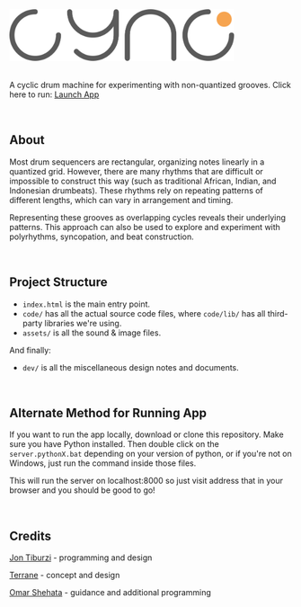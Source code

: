 <a href="https://tiburzi.github.io/cync/" target="_blank">
  <img src="assets/images/cync_logo.png" alt="cync" width="400">
</a>

<br>

<br>

A cyclic drum machine for experimenting with non-quantized grooves. Click here to run: <a href="https://tiburzi.github.io/cync/" target="blank">Launch App</a>

<br>

## About
Most drum sequencers are rectangular, organizing notes linearly in a quantized grid. However, there are many rhythms that are difficult or impossible to construct this way (such as traditional African, Indian, and Indonesian drumbeats). These rhythms rely on repeating patterns of different lengths, which can vary in arrangement and timing.

Representing these grooves as overlapping cycles reveals their underlying patterns. This approach can also be used to explore and experiment with polyrhythms, syncopation, and beat construction.

<br>

## Project Structure

* `index.html` is the main entry point.
* `code/` has all the actual source code files, where `code/lib/` has all third-party libraries we're using.
* `assets/` is all the sound & image files.

And finally:
* `dev/` is all the miscellaneous design notes and documents.

<br>

## Alternate Method for Running App
If you want to run the app locally, download or clone this repository. Make sure you have Python installed. Then double click on the `server.pythonX.bat` depending on your version of python, or if you're not on Windows, just run the command inside those files.  

This will run the server on localhost:8000 so just visit address that in your browser and you should be good to go!

<br>

## Credits
[Jon Tiburzi](http://jontiburzi.com/) - programming and design

[Terrane](https://www.facebook.com/terranemusic/) - concept and design

[Omar Shehata](http://omarshehata.me/) - guidance and additional programming
